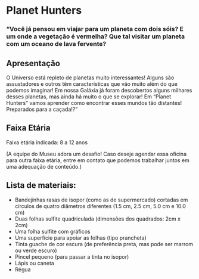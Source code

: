 # Planet Hunters
 
### “Você já pensou em viajar para um planeta com dois sóis? E um onde a vegetação é vermelha? Que tal visitar um planeta com um oceano de lava fervente?

## Apresentação
O Universo está repleto de planetas muito interessantes! Alguns são assustadores e outros têm características que vão muito além do que podemos imaginar! 
Em nossa Galáxia já foram descobertos alguns milhares desses planetas, mas ainda há muito o que se explorar! Em “Planet Hunters” vamos aprender como encontrar esses mundos tão distantes! Preparados para a caçada!?”

## Faixa Etária
Faixa etária indicada: 8 a 12 anos

(A equipe do Museu adora um desafio! Caso deseje agendar essa oficina para outra faixa etária, entre em contato que podemos trabalhar juntos em uma adequação de conteúdo.)

## Lista de materiais:

* Bandejinhas rasas de isopor (como as de supermercado) cortadas em círculos de quatro diâmetros diferentes (1.5 cm, 2.5 cm, 5.0 cm e 10.0 cm)
* Duas folhas sulfite quadriculada (dimensões dos quadrados: 2cm x 2cm)
* Uma folha sulfite com gráficos
* Uma superfície para apoiar as folhas (tipo prancheta)
* Tinta guache de cor escura (de preferência preta, mas pode ser marrom ou verde escuro)
* Pincel pequeno (para passar a tinta no isopor)
* Lápis ou caneta
* Régua

